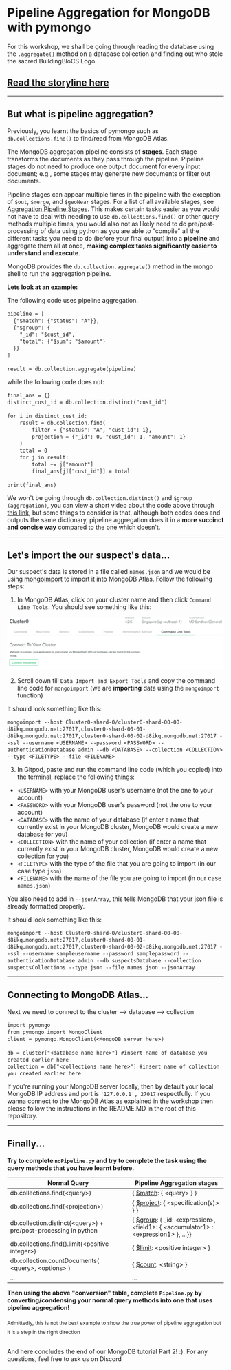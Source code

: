 # Pipeline Aggregation for MongoDB with pymongo

For this workshop, we shall be going through reading the database using the `.aggregate()` method on a database collection and finding out who stole the sacred BuildingBloCS Logo.

## [Read the storyline here](https://github.com/joelleoqiyi/BBCS-X-NoSQL/tree/master/Part1)

---

## But what is pipeline aggregation?

Previously, you learnt the basics of pymongo such as `db.collections.find()` to find/read from MongoDB Atlas.

The MongoDB aggregation pipeline consists of **stages**. Each stage transforms the documents as they pass through the pipeline. Pipeline stages do not need to produce one output document for every input document; e.g., some stages may generate new documents or filter out documents.

Pipeline stages can appear multiple times in the pipeline with the exception of `$out`, `$merge`, and `$geoNear` stages. For a list of all available stages, see [Aggregation Pipeline Stages](https://docs.mongodb.com/manual/reference/operator/aggregation-pipeline/#aggregation-pipeline-operator-reference). This makes certain tasks easier as you would not have to deal with needing to use `db.collections.find()` or other query methods multiple times, you would also not as likely need to do pre/post-processing of data using python as you are able to "compile" all the different tasks you need to do (before your final output) into a **pipeline** and aggregate them all at once, **making complex tasks significantly easier to understand and execute**.

MongoDB provides the `db.collection.aggregate()` method in the mongo shell to run the aggregation pipeline.

**Lets look at an example:**

The following code uses pipeline aggregation.
```
pipeline = [
  {"$match": {"status": "A"}},
  {"$group": {
    "_id": "$cust_id",
    "total": {"$sum": "$amount"}
  }}
]

result = db.collection.aggregate(pipeline)
```
while the following code does not:
```
final_ans = {}
distinct_cust_id = db.collection.distinct("cust_id")

for i in distinct_cust_id:
    result = db.collection.find(
        filter = {"status": "A", "cust_id": i},
        projection = {"_id": 0, "cust_id": 1, "amount": 1}
    )
    total = 0
    for j in result:
        total += j["amount"]
        final_ans[j]["cust_id"]] = total

print(final_ans)
```
We won't be going through `db.collection.distinct()` and `$group (aggregation)`, you can view a short video about the code above through [this link](https://docs.mongodb.com/manual/_images/agg-pipeline.mp4), but some things to consider is that, although both codes does and outputs the same dictionary, pipeline aggregation does it in a **more succinct and concise way** compared to the one which doesn't.

---

## Let's import the our suspect's data...

Our suspect's data is stored in a file called `names.json` and we would be using [mongoimport](https://docs.mongodb.com/manual/reference/program/mongoimport/) to import it into MongoDB Atlas. Follow the following steps:

1) In MongoDB Atlas, click on your cluster name and then click `Command Line Tools`. You should see something like this:

![](../images/MongoDBAtlas_CommandLineTools.png)

2) Scroll down till `Data Import and Export Tools` and copy the command line code for `mongoimport` (we are **importing** data using the `mongoimport` function)

It should look something like this:
```
mongoimport --host Cluster0-shard-0/cluster0-shard-00-00-d8ikq.mongodb.net:27017,cluster0-shard-00-01-d8ikq.mongodb.net:27017,cluster0-shard-00-02-d8ikq.mongodb.net:27017 --ssl --username <USERNAME> --password <PASSWORD> --authenticationDatabase admin --db <DATABASE> --collection <COLLECTION> --type <FILETYPE> --file <FILENAME>
```
3) In Gitpod, paste and run the command line code (which you copied) into the terminal, replace the following things:
- `<USERNAME>` with your MongoDB user's username (not the one to your account)
- `<PASSWORD>` with your MongoDB user's password (not the one to your account)
- `<DATABASE>` with the name of your database (if enter a name that currently exist in your MongoDB cluster, MongoDB would create a new database for you)
- `<COLLECTION>` with the name of your collection (if enter a name that currently exist in your MongoDB cluster, MongoDB would create a new collection for you)
- `<FILETYPE>` with the type of the file that you are going to import (in our case type `json`)
- `<FILENAME>` with the name of the file you are going to import (in our case `names.json`)

You also need to add in `--jsonArray`, this tells MongoDB that your json file is already formatted properly.

It should look something like this:
```
mongoimport --host Cluster0-shard-0/cluster0-shard-00-00-d8ikq.mongodb.net:27017,cluster0-shard-00-01-d8ikq.mongodb.net:27017,cluster0-shard-00-02-d8ikq.mongodb.net:27017 --ssl --username sampleusername --password samplepassword --authenticationDatabase admin --db suspectsDatabase --collection suspectsCollections --type json --file names.json --jsonArray
```

---

## Connecting to MongoDB Atlas...

Next we need to connect to the cluster --> database --> collection
```
import pymongo
from pymongo import MongoClient
client = pymongo.MongoClient(<MongoDB server here>)

db = cluster["<database name here>"] #insert name of database you created earlier here
collection = db["<collections name here>"] #insert name of collection you created earlier here
```
If you're running your MongoDB server locally, then by default your local MongoDB IP address and port is `'127.0.0.1', 27017` respectfully. If you wanna connect to the MongoDB Atlas as explained in the workshop then please follow the instructions in the README.MD in the root of this repository.

---

## Finally...

**Try to complete `noPipeline.py` and try to complete the task using the query methods that you have learnt before.**



|Normal Query| Pipeline Aggregation stages|
|--|--|
|db.collections.find(\<query>)  |{ [$match](https://docs.mongodb.com/manual/reference/operator/aggregation/match/): { \<query> } }  |
|db.collections.find(\<projection>)| { [$project](https://docs.mongodb.com/manual/reference/operator/aggregation/project/): { \<specification(s)> } }|
|db.collection.distinct(\<query>) + pre/post-processing in python | { [$group](https://docs.mongodb.com/manual/reference/operator/aggregation/group/): { _id: \<expression>, \<field1>: { \<accumulator1> : \<expression1> }, ...}}|
|db.collections.find().limit(\<positive integer>) | { [$limit](https://docs.mongodb.com/manual/reference/operator/aggregation/limit/): \<positive integer> }|
|db.collection.countDocuments( \<query>, \<options> ) | { [$count](https://docs.mongodb.com/manual/reference/operator/aggregation/count/): \<string> } |
| ... | ... |

**Then using the above "conversion" table, complete `Pipeline.py` by converting/condensing your normal query methods into one that uses pipeline aggregation!**

<sub>Admittedly, this is not the best example to show the true power of pipeline aggregation but it is a step in the right direction </sub>

##

And here concludes the end of our MongoDB tutorial Part 2! :). For any questions, feel free to ask us on Discord
